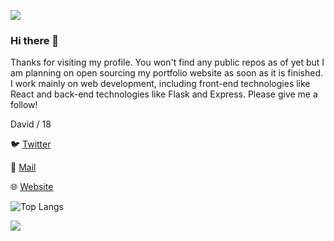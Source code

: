 ![](https://i.imgur.com/4M7IWwP.gif)
### Hi there 👋
Thanks for visiting my profile. You won't find any public repos as of yet but 
I am planning on open sourcing my portfolio website as soon as it is finished.
I work mainly on web development, including front-end technologies like React
and back-end technologies like Flask and Express. Please give me a follow!

David / 18

🐦 [Twitter](https://www.twitter.com/dvdshortland/)

📧 [Mail](mailto:dvdshortland@gmail.com)

🌐 [Website](https://davidshort.land/)

![Top Langs](https://github-readme-stats.vercel.app/api/top-langs/?username=anuraghazra&theme=tokyonight&layout=compact)

![](https://i.imgur.com/4M7IWwP.gif)
